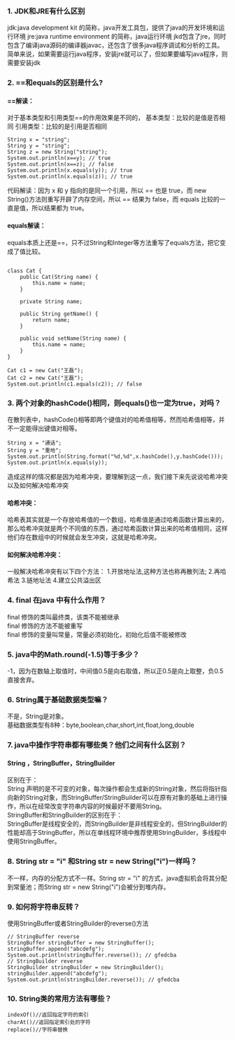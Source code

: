 ### 1. JDK和JRE有什么区别
jdk:java development kit 的简称，java开发工具包，提供了java的开发环境和运行环境
jre:java runtime environment 的简称，java运行环境
jkd包含了jre，同时包含了编译java源码的编译器javac，还包含了很多java程序调试和分析的工具。简单来说，如果需要运行java程序，安装jre就可以了，但如果要编写java程序，则需要安装jdk
### 2. ==和equals的区别是什么?
#### ==解读：
对于基本类型和引用类型==的作用效果是不同的，
基本类型：比较的是值是否相同
引用类型：比较的是引用是否相同
```
String x = "string";
String y = "string";
String z = new String("string");
System.out.println(x==y); // true
System.out.println(x==z); // false
System.out.println(x.equals(y)); // true
System.out.println(x.equals(z)); // true
```
代码解读：因为 x 和 y 指向的是同一个引用，所以 == 也是 true，而 new String()方法则重写开辟了内存空间，所以 == 结果为 false，而 equals 比较的一直是值，所以结果都为 true。
#### equals解读：
equals本质上还是==，只不过String和Integer等方法重写了equals方法，把它变成了值比较。
```

class Cat {
    public Cat(String name) {
        this.name = name;
    }

    private String name;

    public String getName() {
        return name;
    }

    public void setName(String name) {
        this.name = name;
    }
}

Cat c1 = new Cat("王磊");
Cat c2 = new Cat("王磊");
System.out.println(c1.equals(c2)); // false
```
### 3. 两个对象的hashCode()相同，则equals()也一定为true，对吗？
在散列表中，hashCode()相等即两个键值对的哈希值相等，然而哈希值相等，并不一定能得出键值对相等。
```
String x = "通话";
String y = "重地";
System.out.println(String.format("%d,%d",x.hashCode(),y.hashCode()));
System.out.println(x.equals(y));
```
造成这样的情况都是因为哈希冲突，要理解到这一点，我们接下来先说说哈希冲突以及如何解决哈希冲突
#### 哈希冲突：
哈希表其实就是一个存放哈希值的一个数组，哈希值是通过哈希函数计算出来的，那么哈希冲突就是两个不同值的东西，通过哈希函数计算出来的哈希值相同，这样他们存在数组中的时候就会发生冲突，这就是哈希冲突。
#### 如何解决哈希冲突：
一般解决哈希冲突有以下四个方法：
1.开放地址法,这种方法也称再散列法;
2.再哈希法
3.链地址法
4.建立公共溢出区
### 4. final 在java 中有什么作用？
final 修饰的类叫最终类，该类不能被继承<br>
final 修饰的方法不能被重写<br>
final 修饰的变量叫常量，常量必须初始化，初始化后值不能被修改<br>
### 5. java中的Math.round(-1.5)等于多少？
-1，因为在数轴上取值时，中间值0.5是向右取值，所以正0.5是向上取整，负0.5直接舍弃。
### 6. String属于基础数据类型嘛？
不是，String是对象。<br>
基础数据类型有8种：byte,boolean,char,short,int,float,long,double
### 7. java中操作字符串都有哪些类？他们之间有什么区别？
#### String ，StringBuffer，StringBuilder
区别在于：<br>
String 声明的是不可变的对象，每次操作都会生成新的String对象，然后将指针指向新的String对象，而StringBuffer/StringBuilder可以在原有对象的基础上进行操作，所以在经常改变字符串内容的时候最好不要用String。<br>
StringBuffer和StringBuilder的区别在于：<br>
StringBuffer是线程安全的，而StringBuilder是非线程安全的，但StringBuilder的性能却高于StringBuffer，所以在单线程环境中推荐使用StringBuilder，多线程中使用StringBuffer。
### 8. String str = "i" 和String str = new String("i")一样吗？
不一样，内存的分配方式不一样。String str = "i" 的方式，java虚拟机会将其分配到常量池；而String str = new String("i")会被分到堆内存。
### 9. 如何将字符串反转？
使用StringBuffer或者StringBuilder的reverse()方法
```
// StringBuffer reverse
StringBuffer stringBuffer = new StringBuffer();
stringBuffer.append("abcdefg");
System.out.println(stringBuffer.reverse()); // gfedcba
// StringBuilder reverse
StringBuilder stringBuilder = new StringBuilder();
stringBuilder.append("abcdefg");
System.out.println(stringBuilder.reverse()); // gfedcba
```
### 10. String类的常用方法有哪些？
```
indexOf()//返回指定字符的索引
charAt()//返回指定索引处的字符
replace()//字符串替换
```
